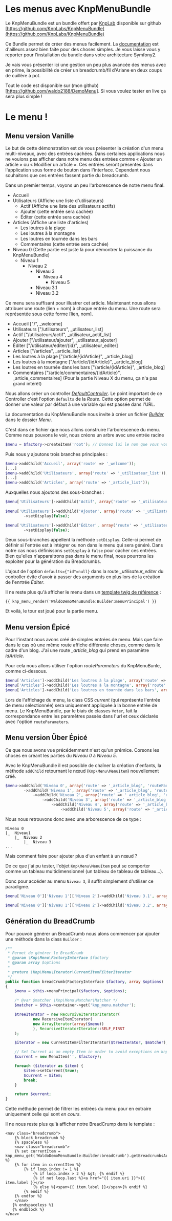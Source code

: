 Les menus avec KnpMenuBundle
============================

Le KnpMenuBundle est un bundle offert par [KnpLab](http://knplabs.com/) disponible sur github [https://github.com/KnpLabs/KnpMenuBundle](https://github.com/KnpLabs/KnpMenuBundle)

Ce Bundle permet de créer des menus facilement. La [documentation](https://github.com/KnpLabs/KnpMenuBundle/blob/master/Resources/doc/index.md) est d'ailleurs assez bien faite pour des choses simples. Je vous laisse vous y reporter pour l'installation du bundle dans votre architecture Symfony2.

Je vais vous présenter ici une gestion un peu plus avancée des menus avec en prime, la possibilité de créer un breadcrumb/fil d'Ariane en deux coups de cuillère à pot.

Tout le code est disponible sur (mon github)[https://github.com/waldo2188/DemoMenu]. Si vous voulez tester en live ça sera plus simple !

Le menu !
=========

Menu version Vanille
--------------------

Le but de cette démonstration est de vous présenter la création d'un menu multi-niveaux, avec des entrées cachées. Dans certaines applications nous ne voulons pas afficher dans notre menu des entrées comme « Ajouter un article » ou « Modifier un article ». Ces entrées seront présentes dans l'application sous forme de bouton dans l'interface. Cependant nous souhaitons que ces entrées fassent partie du breadcrumb.

Dans un premier temps, voyons un peu l'arborescence de notre menu final.

- Accueil
- Utilisateurs (Affiche une liste d'utilisateurs)
	- Actif (Affiche une liste des utilisateurs actifs)
	- Ajouter (cette entrée sera cachée)
	- Éditer (cette entrée sera cachée)
- Articles (Affiche une liste d'articles)
	- Les loutres à la plage
	- Les loutres à la montagne
	- Les loutres en tournée dans les bars
	- Commentaires (cette entrée sera cachée)
- Niveau 0 (Cette partie est juste là pour démontrer la puissance du KnpMenuBundle)
	- Niveau 1
		- Niveau 2
			- Niveau 3
				- Niveau 4
					- Niveau 5
			- Niveau 3.1
			- Niveau 3.2

Ce menu sera suffisant pour illustrer cet article.
Maintenant nous allons attribuer une route (lien + nom) à chaque entrée du menu. Une route sera représentée sous cette forme [lien, nom].

- Accueil ["/", _welcome]
- Utilisateurs ["/utilisateurs", _utilisateur_list]
- Actif ["/utilisateurs/actif", _utilisateur_actif_list]
- Ajouter ["/utilisateur/ajouter", _utilisateur_ajouter]
- Éditer ["/utilisateur/editer/{id}", _utilisateur_editer]
- Articles ["/articles", _article_list]
- Les loutres à la plage ["/article/{idArticle}", _article_blog]
- Les loutres à la montagne ["/article/{idArticle}", _article_blog]
- Les loutres en tournée dans les bars ["/article/{idArticle}", _article_blog]
- Commentaires ["/article/commentaires/{idArticle}", _article_commentaires]
(Pour la partie Niveau X du menu, ça n'a pas grand intérêt)


Nous allons créer un controller [*DefaultController*](https://github.com/waldo2188/DemoMenu/blob/master/src/Waldo/DemoMenuBundle/Controller/DefaultController.php).
Le point important de ce Controller c'est l'option `defaults` de la *Route*. Cette option permet de donner une valeur par défaut à une variable qui est passée dans l'URL.

La documentation du KnpMenuBundle nous invite à créer un fichier [*Builder*](https://github.com/waldo2188/DemoMenu/blob/master/src/Waldo/DemoMenuBundle/Menu/Builder.php) dans le dossier *Menu*. 

C'est dans ce fichier que nous allons construire l'arborescence du menu.
Comme nous pouvons le voir, nous créons un arbre avec une entrée racine
```php
$menu = $factory->createItem('root'); // Donnez lui le nom que vous voulez.
```

Puis nous y ajoutons trois branches principales : 
```php
$menu->addChild('Accueil', array('route' => '_welcome'));
[...]
$menu->addChild('Utilisateurs', array('route' => '_utilisateur_list'));
[...]
$menu->addChild('Articles', array('route' => '_article_list'));
```

Auxquelles nous ajoutons des sous-branches :
```php
$menu['Utilisateurs']->addChild('Actif', array('route' => '_utilisateur_actif_list'));
        
$menu['Utilisateurs']->addChild('Ajouter', array('route' => '_utilisateur_ajouter'))
        ->setDisplay(false);

$menu['Utilisateurs']->addChild('Éditer', array('route' => '_utilisateur_editer'))
        ->setDisplay(false);
```
Deux sous-branches appellent la méthode `setDisplay`. Celle-ci permet de définir si l'entrée est à intégrer ou non dans le menu qui sera généré.
Dans notre cas nous définissons `setDisplay` à `false` pour cacher ces entrées. Bien qu'elles n'apparaitrons pas dans le menu final, nous pourrons les exploiter pour la génération du Breadcrumbs.

L'ajout de l'option ``defaults={"id"=null}`` dans la route *_utilisateur_editer* du controller évite d'avoir à passer des arguments en plus lors de la création de l'enrtrée *Éditer*.

Il ne reste plus qu'à afficher le menu dans un [template twig de référence](https://github.com/waldo2188/DemoMenu/blob/master/src/Waldo/DemoMenuBundle/Resources/views/base.html.twig) :
```twig
{{ knp_menu_render('WaldoDemoMenuBundle:Builder:menuPrincipal') }}
```
Et voilà, le tour est joué pour la partie menu.

Menu version Épicé
------------------
Pour l'instant nous avons créé de simples entrées de menu. Mais que faire dans le cas où une même route affiche différente choses, comme dans le cadre d'un blog. J'ai une route *_article_blog* qui prend en paramètre *idArticle*.

Pour cela nous allons utiliser l'option *routeParameters* du KnpMenuBunle, comme ci-dessous.

```php
$menu['Articles']->addChild('Les loutres à la plage', array('route' => '_article_blog', 'routeParameters' => array('idArticle' => 'loutre-plage')));
$menu['Articles']->addChild('Les loutres à la montagne', array('route' => '_article_blog', 'routeParameters' => array('idArticle' => 'loutre-montagne')));
$menu['Articles']->addChild('Les loutres en tournée dans les bars', array('route' => '_article_blog', 'routeParameters' => array('idArticle' => 'loutre-a-bierre')));
```

Lors de l'affichage du menu, la class CSS *current* (qui représente l'entrée de menu sélectionnée) sera uniquement appliquée à la bonne entrée de menu.
Le KnpMenuBundle, par le biais de classes ``Voter``, fait la correspondance entre les paramètres passés dans l'url et ceux déclarés avec l'option ``routeParameters``.



Menu version Über Épicé
-----------------------
Ce que nous avons vue précédemment n'est qu'un prémice. Corsons les choses en créant les parties du *Niveau 0* à *Niveau 5*.

Avec le KnpMenuBundle il est possible de chaîner la création d'enfants,
la méthode ``addChild`` retournant le nœud (``Knp\Menu\MenuItem``) nouvellement créé.

```php
$menu->addChild('Niveau 0', array('route' => '_article_blog', 'routeParameters' => array('idArticle' => 'niveau-0')))
        ->addChild('Niveau 1', array('route' => '_article_blog', 'routeParameters' => array('idArticle' => 'niveau-1')))
            ->addChild('Niveau 2', array('route' => '_article_blog', 'routeParameters' => array('idArticle' => 'niveau-2')))
                ->addChild('Niveau 3', array('route' => '_article_blog', 'routeParameters' => array('idArticle' => 'niveau-3')))
                    ->addChild('Niveau 4', array('route' => '_article_blog', 'routeParameters' => array('idArticle' => 'niveau-4')))
                        ->addChild('Niveau 5', array('route' => '_article_blog', 'routeParameters' => array('idArticle' => 'niveau-5')));
```

Nous nous retrouvons donc avec une arborescence de ce type : 
```
Niveau 0
|_  Niveau1
    |_  Niveau 2
        |_  Niveau 3
...
```

Mais comment faire pour ajouter plus d'un enfant à un nœud ?

De ce que j'ai pu tester, l'objet ``Knp\Menu\MenuItem`` peut se comporter comme un tableau multidimensionnel (un tableau de tableau de tableau...).

Donc pour accéder au menu ``Niveau 3``, il suffit simplement d'utiliser ce paradigme.

```php
$menu['Niveau 0']['Niveau 1']['Niveau 2']->addChild('Niveau 3.1', array('route' => '_article_blog', 'routeParameters' => array('idArticle' => 'niveau-3-1')));

$menu['Niveau 0']['Niveau 1']['Niveau 2']->addChild('Niveau 3.2', array('route' => '_article_blog', 'routeParameters' => array('idArticle' => 'niveau-3-2')));
```


Génération du BreadCrumb
-------------------------
Pour pouvoir générer un BreadCrumb nous alons commencer par ajouter une méthode dans la class `Builder` :
```php
/**
 * Permet de générer le BreadCrumb
 * @param \Knp\Menu\FactoryInterface $factory
 * @param array $options
 * 
 * @return \Knp\Menu\Iterator\CurrentItemFilterIterator
 */
public function breadCrumb(FactoryInterface $factory, array $options)
{
    $menu = $this->menuPrincipal($factory, $options);

    /* @var $matcher \Knp\Menu\Matcher\Matcher */
    $matcher = $this->container->get('knp_menu.matcher');

    $treeIterator = new RecursiveIteratorIterator(
            new RecursiveItemIterator(
            new ArrayIterator(array($menu))
            ), RecursiveIteratorIterator::SELF_FIRST
    );

    $iterator = new CurrentItemFilterIterator($treeIterator, $matcher);

    // Set Current as an empty Item in order to avoid exceptions on knp_menu_get
    $current = new MenuItem('', $factory);

    foreach ($iterator as $item) {
        $item->setCurrent(true);
        $current = $item;
        break;
    }

    return $current;
}
```
Cette méthode permet de filtrer les entrées du menu pour en extraire uniquement celle qui sont *en cours*.

Il ne nous reste plus qu'à afficher notre BreadCrump dans le template :
```twig
<nav class="breadcrumb">
    {% block breadcrumb %}
    {% spaceless %}
    <nav class="breadcrumb">
    {% set currentItem = knp_menu_get('WaldoDemoMenuBundle:Builder:breadCrumb').getBreadcrumbsArray %}
    {% for item in currentItem %}
        {% if loop.index != 1 %}
            {% if loop.index > 2 %} &gt; {% endif %}
            {% if not loop.last %}<a href="{{ item.uri }}">{{ item.label }}</a>
            {% else %}<span>{{ item.label }}</span>{% endif %}
        {% endif %}
    {% endfor %}
    </nav>
   {% endspaceless %}
   {% endblock %}
</nav>
```


